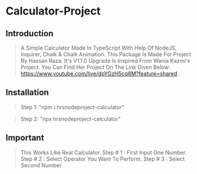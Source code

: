 
# Calculator-Project

## Introduction

> A Simple Calculator Made In TypeScript With Help Of NodeJS, Inquirer, Chalk & Chalk Animation.
> This Package Is Made For Project By Hassan Raza.
> It's V1.1.0 Upgrade Is Inspired From Wania Kazmi's Project. You Can Find Her Project On The Link Given Below:
> https://www.youtube.com/live/dpYGzH5cq8M?feature=shared .

## Installation
> Step 1: 
> "npm i hrsnodeproject-calculator"

>Step 2: 
> "npx hrsnodeproject-calculator"

## Important

> This Works Like Real Calculator.
> Step # 1 : First Input One Number.
> Step # 2 : Select Operator You Want To Perform.
> Step # 3 : Select Second Number.
